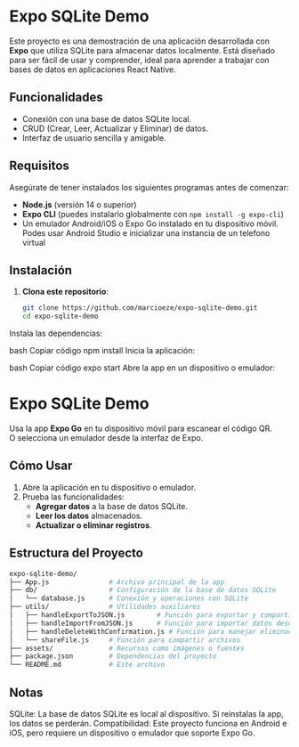 # Expo SQLite Demo

Este proyecto es una demostración de una aplicación desarrollada con **Expo** que utiliza SQLite para almacenar datos localmente. Está diseñado para ser fácil de usar y comprender, ideal para aprender a trabajar con bases de datos en aplicaciones React Native.

## Funcionalidades

- Conexión con una base de datos SQLite local.
- CRUD (Crear, Leer, Actualizar y Eliminar) de datos.
- Interfaz de usuario sencilla y amigable.

## Requisitos

Asegúrate de tener instalados los siguientes programas antes de comenzar:

- **Node.js** (versión 14 o superior)
- **Expo CLI** (puedes instalarlo globalmente con `npm install -g expo-cli`)
- Un emulador Android/iOS o Expo Go instalado en tu dispositivo móvil. Podes usar Android Studio e inicializar una instancia de un telefono virtual

## Instalación

1. **Clona este repositorio**:
   ```bash
   git clone https://github.com/marcioeze/expo-sqlite-demo.git
   cd expo-sqlite-demo
Instala las dependencias:

bash
Copiar código
npm install
Inicia la aplicación:

bash
Copiar código
expo start
Abre la app en un dispositivo o emulador:

# Expo SQLite Demo

Usa la app **Expo Go** en tu dispositivo móvil para escanear el código QR.  
O selecciona un emulador desde la interfaz de Expo.

## Cómo Usar

1. Abre la aplicación en tu dispositivo o emulador.
2. Prueba las funcionalidades:
   - **Agregar datos** a la base de datos SQLite.
   - **Leer los datos** almacenados.
   - **Actualizar o eliminar registros**.

## Estructura del Proyecto

```bash
expo-sqlite-demo/
├── App.js               # Archivo principal de la app
├── db/                  # Configuración de la base de datos SQLite
│   └── database.js      # Conexión y operaciones con SQLite
├── utils/               # Utilidades auxiliares
│   ├── handleExportToJSON.js        # Función para exportar y compartir datos en un archivo JSON
│   ├── handleImportFromJSON.js      # Función para importar datos desde un archivo JSON
│   ├── handleDeleteWithConfirmation.js # Función para manejar eliminación con confirmación
│   └── shareFile.js     # Función para compartir archivos
├── assets/              # Recursos como imágenes o fuentes
├── package.json         # Dependencias del proyecto
└── README.md            # Este archivo
```
## Notas
SQLite: La base de datos SQLite es local al dispositivo. Si reinstalas la app, los datos se perderán.
Compatibilidad: Este proyecto funciona en Android e iOS, pero requiere un dispositivo o emulador que soporte Expo Go.
